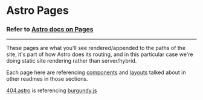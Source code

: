 # Astro Pages

### Refer to [Astro docs on Pages](https://docs.astro.build/en/basics/astro-pages/)
---

These pages are what you'll see rendered/appended to the paths of the site, it's part of how Astro does its routing, and in this particular case we're doing static site rendering rather than server/hybrid.

Each page here are referencing [components](components/) and [layouts](layouts/) talked about in other readmes in those sections.

[404.astro](pages/404.astro) is referencing [burgundy.js](scripts/burgundy.js)